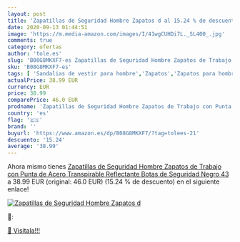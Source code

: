 ```yaml
---
layout: post
title: 'Zapatillas de Seguridad Hombre Zapatos d al 15.24 % de descuento'
date: 2020-09-13 01:44:51
image: 'https://m.media-amazon.com/images/I/41wgCUHDi7L._SL400_.jpg'
comments: true
category: ofertas
author: 'tole.es'
slug: 'B08G8MKXF7-es Zapatillas de Seguridad Hombre Zapatos de Trabajo con...'
sku: 'B08G8MKXF7-es'
tags: [ 'Sandalias de vestir para hombre','Zapatos','Zapatos para hombre','Zapatos y complementos','zapatos', ]
actualPrice: 38.99 EUR
currency: EUR
price: 38.99
comparePrice: 46.0 EUR
prodname: 'Zapatillas de Seguridad Hombre Zapatos de Trabajo con Punta de Acero Transpirable Reflectante Botas de Seguridad Negro 43 '
country: 'es'
flag: '🇪🇸'
brand: ''
buyurl: 'https://www.amazon.es/dp/B08G8MKXF7/?tag=tolees-21'
descuento: '15.24'
average: '38.99'
---
```


Ahora mismo tienes [Zapatillas de Seguridad Hombre Zapatos de Trabajo con Punta de Acero Transpirable Reflectante Botas de Seguridad Negro 43 ](https://www.amazon.es/dp/B08G8MKXF7/?tag=tolees-21) a 38.99 EUR (original: 46.0 EUR) (15.24 %  de descuento) en el siguiente enlace!

[![Zapatillas de Seguridad Hombre Zapatos d](https://m.media-amazon.com/images/I/41wgCUHDi7L._SL400_.jpg)](https://www.amazon.es/dp/B08G8MKXF7/?tag=tolees-21)

🔎:


[🛒 Visítala!!!](https://www.amazon.es/dp/B08G8MKXF7/?tag=tolees-21)
